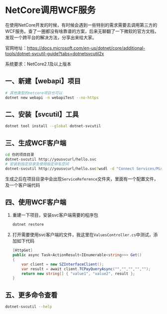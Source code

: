# NetCore调用WCF服务

在使用NetCore开发的时候，有时候会遇到一些特别的需求需要去调用第三方的WCF服务。查了一圈都没有啥靠谱的方案，后来无聊翻了一下微软的官方文档，发现一个跨平台的解决方法，分享出来给大家。

官网地址：https://docs.microsoft.com/en-us/dotnet/core/additional-tools/dotnet-svcutil-guide?tabs=dotnetsvcutil2x

系统要求：NetCore2.1及以上版本

## 一、新建【webapi】项目

```bash
# 其他类型的netcore项目也可以
dotnet new webapi -n webapiTest --no-https
```
## 二、安装【svcutil】工具

```bash
dotnet tool install --global dotnet-svcutil
```
## 三、生成WCF客户端

```bash
cd 你的项目目录
dotnet-svcutil http://yousvcurl/hello.svc
# 安装到指定目录及使用指定命名空间
dotnet-svcutil http://yousvcurl/hello.svc?wsdl -d "Connect Services/MisWs" -n "*,hzgod.WCF"
```
生成之后在项目目录中会出现`ServiceReference`文件夹，里面有一个配置文件，及一个客户端代码
## 四、使用WCF客户端

1. 重建一下项目，安装svc客户端需要的程序包

    ```bash
    dotnet restore
    ```

1. 打开需要使用svc客户端的文件，我这里在`ValuesController.cs`中测试，添加如下代码

    ```csharp
    [HttpGet]
    public async Task<ActionResult<IEnumerable<string>>> Get()
    {
        var client = new SZInterfaceClient();
        var result = await client.TCPayQueryAsync("","","","","");
        return new string[] { "value1", "value2", result };
    }
    ```

## 五、更多命令查看

```bash
dotnet-svcutil --help
```

